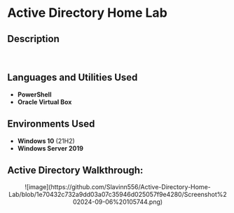 <h1>Active Directory Home Lab</h1>

 
<h2>Description</h2>

<br />


<h2>Languages and Utilities Used</h2>

- <b>PowerShell</b> 
- <b>Oracle Virtual Box</b>

<h2>Environments Used </h2>

- <b>Windows 10</b> (21H2)
- <b>Windows Server 2019</b>
<h2>Active Directory Walkthrough:</h2>

<p align="center">
![image](https://github.com/Slavinn556/Active-Directory-Home-Lab/blob/1e70432c732a9dd03a07c35946d025057f9e4280/Screenshot%202024-09-06%20105744.png)

<!--
 ```diff
- text in red
+ text in green
! text in orange
# text in gray
@@ text in purple (and bold)@@
```
--!>
